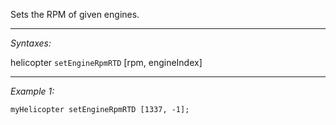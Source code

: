 Sets the RPM of given engines.


---
*Syntaxes:*

helicopter `setEngineRpmRTD` [rpm, engineIndex]

---
*Example 1:*

```sqf
myHelicopter setEngineRpmRTD [1337, -1];
```